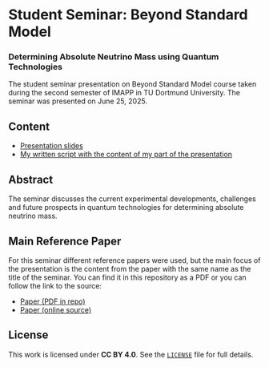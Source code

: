 # Student Seminar: Beyond Standard Model
### Determining Absolute Neutrino Mass using Quantum Technologies
The student seminar presentation on Beyond Standard Model course taken during the second semester of IMAPP in TU Dortmund University. 
The seminar was presented on June 25, 2025.

## Content
- [Presentation slides](BSM_seminar_slides.pdf)
- [My written script with the content of my part of the presentation](seminar_BSM_script.pdf) 

## Abstract
The seminar discusses the current experimental developments, challenges and future prospects in quantum technologies for determining absolute neutrino mass.

## Main Reference Paper
For this seminar different reference papers were used, but the main focus of the presentation is the content from the paper with the same name as the title of the seminar. You can find it in this repository as a PDF or you can follow the link to the source:
- [Paper (PDF in repo)](paper.pdf)
- [Paper (online source)](https://arxiv.org/abs/2412.06338#)

## License
This work is licensed under **CC BY 4.0**. See the [`LICENSE`](LICENSE) file for full details.

